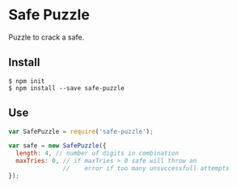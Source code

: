 # Safe Puzzle

Puzzle to crack a safe.


## Install 

```
$ npm init
$ npm install --save safe-puzzle
```

## Use

```javascript
var SafePuzzle = require('safe-puzzle');

var safe = new SafePuzzle({
  length: 4, // number of digits in combination
  maxTries: 0, // if maxTries > 0 safe will throw an 
               //    error if too many unsuccessfull attempts
});
```
